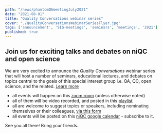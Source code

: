 ```yaml
---
path: "/news/phantomQAmeetingJuly2021"
date: "2021-08-01"
title: "Quality Conversations webinar series"
cover: "./QualityConversationsWebinarSeriesFlyer.jpg"
tags: ['announcement', 'SIG-meetings', 'seminars', 'meetings', '2021']
published: true
---
```


## Join us for exciting talks and debates on niQC and open science

We are very excited to announce the *Quality Conversations* webinar series that will host a number of seminars, educational lectures, and debates on topics central to the goals of this special interest group i.e. QA, QC, open science, and the related. [Learn more](https://crossinvalidation.com/2021/07/19/announcing-quality-conversations-webinar-series-on-niqc-open-science-etc/)

 - all events will happen on this [zoom room](https://pitt.zoom.us/j/3750271811) (unless otherwise noted)
 - all of them will be video recorded, and posted in this [playlist](https://youtube.com/playlist?list=PLIa3r7AIaTinx9aVjhozUaUd2gpU5HTgn)
 - all are welcome to suggest topics or speakers, including nominating themselves or their colleagues, [via this form](https://docs.google.com/forms/d/e/1FAIpQLSez2CtrOD5FAa79u2Bh2K-ORHM-ETyD2RqGP0GC7RVgJW15oA/viewform?usp=sf_link)
 - all events will be posted on this [niQC google calendar](https://calendar.google.com/calendar/u/0?cid=cHJyYjg0a2FqZDIxYmlla21tN3FmYzNpZmtAZ3JvdXAuY2FsZW5kYXIuZ29vZ2xlLmNvbQ) - subscribe to it.

See you all there! Bring your friends.


